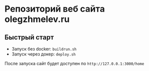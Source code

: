 # Репозиторий веб сайта olegzhmelev.ru

## Быстрый старт

- Запуск без docker: `buildrun.sh`
- Запуск через докер: `deploy.sh`

После запуска сайт будет доступен по `http://127.0.0.1:3000/home`
